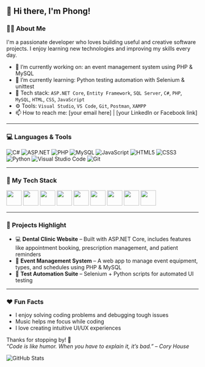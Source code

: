 ## 👋 Hi there, I'm Phong!

### 👨‍💻 About Me
I'm a passionate developer who loves building useful and creative software projects. I enjoy learning new technologies and improving my skills every day.

- 🔭 I’m currently working on: an event management system using PHP & MySQL
- 🌱 I’m currently learning: Python testing automation with Selenium & unittest
- 💼 Tech stack: `ASP.NET Core`, `Entity Framework`, `SQL Server`, `C#`, `PHP`, `MySQL`, `HTML`, `CSS`, `JavaScript`
- ⚙️ Tools: `Visual Studio`, `VS Code`, `Git`, `Postman`, `XAMPP`
- 📫 How to reach me: [your email here] | [your LinkedIn or Facebook link]

---
### 💻 Languages & Tools
![C#](https://img.shields.io/badge/C%23-239120?style=flat&logo=c-sharp&logoColor=white)
![ASP.NET](https://img.shields.io/badge/ASP.NET-512BD4?style=flat&logo=.net&logoColor=white)
![PHP](https://img.shields.io/badge/PHP-777BB4?style=flat&logo=php&logoColor=white)
![MySQL](https://img.shields.io/badge/MySQL-4479A1?style=flat&logo=mysql&logoColor=white)
![JavaScript](https://img.shields.io/badge/JavaScript-F7DF1E?style=flat&logo=javascript&logoColor=black)
![HTML5](https://img.shields.io/badge/HTML5-E34F26?style=flat&logo=html5&logoColor=white)
![CSS3](https://img.shields.io/badge/CSS3-1572B6?style=flat&logo=css3&logoColor=white)
![Python](https://img.shields.io/badge/Python-3776AB?style=flat&logo=python&logoColor=white)
![Visual Studio Code](https://img.shields.io/badge/VS%20Code-007ACC?style=flat&logo=visual-studio-code&logoColor=white)
![Git](https://img.shields.io/badge/Git-F05032?style=flat&logo=git&logoColor=white)

---
### 🚀 My Tech Stack
<img src="https://cdn.jsdelivr.net/gh/devicons/devicon/icons/csharp/csharp-original.svg" width="40" height="40"/>
<img src="https://cdn.jsdelivr.net/gh/devicons/devicon/icons/php/php-original.svg" width="40" height="40"/>
<img src="https://cdn.jsdelivr.net/gh/devicons/devicon/icons/mysql/mysql-original.svg" width="40" height="40"/>
<img src="https://cdn.jsdelivr.net/gh/devicons/devicon/icons/javascript/javascript-original.svg" width="40" height="40"/>
<img src="https://cdn.jsdelivr.net/gh/devicons/devicon/icons/html5/html5-original.svg" width="40" height="40"/>
<img src="https://cdn.jsdelivr.net/gh/devicons/devicon/icons/css3/css3-original.svg" width="40" height="40"/>
<img src="https://cdn.jsdelivr.net/gh/devicons/devicon/icons/python/python-original.svg" width="40" height="40"/>
<img src="https://cdn.jsdelivr.net/gh/devicons/devicon/icons/git/git-original.svg" width="40" height="40"/>
<img src="https://cdn.jsdelivr.net/gh/devicons/devicon/icons/visualstudio/visualstudio-plain.svg" width="40" height="40"/>

---
### 📌 Projects Highlight
- 💻 **Dental Clinic Website** – Built with ASP.NET Core, includes features like appointment booking, prescription management, and patient reminders
- 📅 **Event Management System** – A web app to manage event equipment, types, and schedules using PHP & MySQL
- 🧪 **Test Automation Suite** – Selenium + Python scripts for automated UI testing

---

### ❤️ Fun Facts
- I enjoy solving coding problems and debugging tough issues
- Music helps me focus while coding
- I love creating intuitive UI/UX experiences

Thanks for stopping by! 🚀  
_“Code is like humor. When you have to explain it, it’s bad.” – Cory House_

![GitHub Stats](https://github-readme-stats.vercel.app/api?username=thphong03&show_icons=true&theme=radical)
